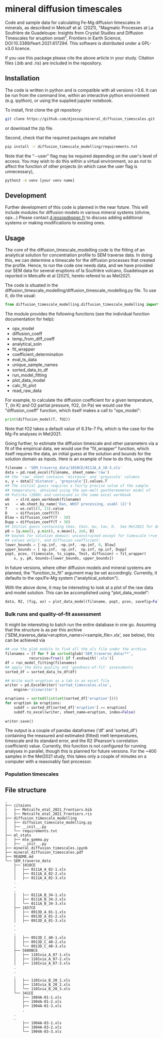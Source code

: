 # mineral diffusion timescales

Code and sample data for calculating Fe-Mg diffusion timescales in minerals, as described in Metcalf et al. (2021), "Magmatic Processes at La Soufrière de Guadeloupe: Insights from Crystal Studies and Diffusion Timescales for eruption onset", Frontiers in Earth Science, DOI:10.3389/feart.2021.617294.  This software is distributed under a GPL-v3.0 licence.

If you use this package please cite the above article in your study.  Citation files (.bib and .ris) are included in the repository.

## Installation 
The code is written in python and is compatible with all versions >3.6.  It can be run from the command line, within an interactive python environment (e.g. ipython), or using the supplied jupyter notebook.

To install, first clone the git repository:

```bash
git clone https://github.com/djessop/mineral_diffusion_timescales.git
```

or download the zip file.

Second, check that the required packages are installed

```bash
pip install -r diffusion_timescale_modelling/requirements.txt
```

Note that the "--user" flag may be required depending on the user's level of access.  You may wish to do this within a virtual environment, so as not to affect the function of other projects (in which case the user flag is unnecessary),

```bash
python3 -m venv [your venv name]
```


## Development

Further development of this code is planned in the near future.  This will include modules for diffusion models in various mineral systems (olivine, opx...)  Please contact d.jessop@opgc.fr to discuss adding additional systems or making modifications to existing ones.


## Usage

The core of the diffusion_timescale_modelling code is the fitting of an analytical solution for concentration profile to SEM traverse data.  In doing this, we can determine a timescale for the diffusion processes that created the profile.  Hence, to run the code one needs data, and we have provided our SEM data for several eruptions of la Soufrière volcano, Guadeloupe as reported in Metcalfe et al (2021), hereto refered to as Met2021.

The code is situated in the diffusion_timescale_modelling/diffusion_timescale_modelling.py file.  To use it, do the usual:

```python
from diffusion_timescale_modelling.diffusion_timescale_modelling import <function_name>
```

The module provides the following functions (see the individual function documentation for help):
- opx_model
- diffusion_coeff
- temp_from_diff_coeff
- analytical_soln
- fit_wrapper
- coefficient_determination
- eval_ts_data
- unique_sample_names
- sorted_data_to_df
- run_model_fitting
- plot_data_model
- calc_fit_plot
- read_raw_data

For example, to calculate the diffusion coefficient for a given temperature, T, (in K) and O2 partial pressure, fO2, (in Pa) we would use the "diffusion_coeff" function, which itself makes a call to "opx_model":
```python
print(diffusion_model(T, fO2))
```

Note that fO2 takes a default value of 6.31e-7 Pa, which is the case for the Mg-Fe analyses in Met2021.

Going further, to estimate the diffusion timescale and other parameters via a fit of the empirical data, we would use the "fit_wrapper" function, which itself requires the data, an initial guess at the solution and bounds for the solution domain as inputs.  Here is an example of how to do this, using the 

```python
filename = 'SEM_traverse_data/1010CE/0111A_A_10-3.xls'
data = pd.read_excel(filename, sheet_name='raw')
## the 'raw' sheet contains 'distance' and 'greyscale' columns
x, y = data[['distance', 'greyscale']].values.T
## The initial guess requires a fairly precise value of the sample
## temperature, obtained using the opx-melt geothermometer model of
## Putirka (2008) and contained in the same excel workbook
wb   = xlrd.open_workbook(filename) 
ws   = wb.sheet_by_name('Dan, WH37 processing, usabl (2)')
T    = ws.cell(3, 13).value
D    = diffusion_coeff(T)
Dlow = diffusion_coeff(T - 30)
Dupp = diffusion_coeff(T + 30)
## Initial guess containing Cmax, Cmin, mu, tau, D.  See Met2021 for details
p0 = [y.max(), y.min(), x.mean(), 2e6, D]
## bounds for solution domain: unconstrained except for timescale (+ve
## values only!), and diffusion coefficient:
lower_bounds = [-np.inf, -np.inf, -np.inf, 0, Dlow]
upper_bounds = [ np.inf,  np.inf,  np.inf, np.inf, Dupp]
popt, pcov, (timescale, ts_sigma, Test, diffusion) = fit_wrapper(
    x, y, p0, bounds=[lower_bounds, upper_bounds])
```

In future versions, where other diffusion models and mineral systems are planned, the "function_to_fit" argument may be set accordingly.  Currently, it defaults to the opx/Fe-Mg system ("analytical_solution").

With the above done, it may be interesting to look at a plot of the raw data and model solution.  This can be accomplished using "plot_data_model":

```python
data, R2, (fig, ax) = plot_data_model(filename, popt, pcov, savefig=False)
```

### Bulk runs and quality-of-fit assessment
It might be interesting to batch run the entire database in one go.  Assuming that the structure is as per this archive ('SEM_traverse_data/<eruption_name>/<sample_file>.xls', see below), this can be achieved via

```python
## use the glob module to find all the xls file under the archive
filenames = [f for f in sorted(glob('SEM_traverse_data/**',
	       recursive=True)) if f.endswith('.xls')] 
df = run_model_fitting(filenames)
## apply the data quality and 'goodness-of-fit' assessments
sorted_df = sorted_data_to_df(df)

## Write each eruption as a tab in an excel file
writer = pd.ExcelWriter('sorted_timescales.xlsx',
    engine='xlsxwriter')

eruptions = sorted(list(set(sorted_df['eruption'])))
for eruption in eruptions: 
    subdf = sorted_df[sorted_df['eruption'] == eruption]
    subdf.to_excel(writer, sheet_name=eruption, index=False) 
    
writer.save()
```

The output is a couple of pandas dataframes ('df' and 'sorted_df') containing the measured and estimated (fitted) melt temperatures, timescale and its standard error, and the R2 (Pearson's correlation coefficient) value.  Currently, this function is not configured for running analyses in parallel, though this is planned for future versions.  For the ~400 samples in the Met2021 study, this takes only a couple of minutes on a computer with a reasonably fast processor.

### Population timescales




## File structure
```
.
├── citaions
|   ├── Metcalfe_etal_2021_Frontiers.bib
|   ├── Metcalfe_etal_2021_Frontiers.ris
├── diffusion_timescale_modelling
│   ├── diffusion_timescale_modelling.py
│   ├── __init__.py
│   └── requirements.txt
├── ml_stats
|   ├── mle_gamma.py
|   ├── __init__.py
├── mineral_diffusion_timescales.ipynb
├── mineral_diffusion_timescales.pdf
├── README.md
└── SEM_traverse_data
    ├── 1010CE
    │   ├── 0111A_A_02-1.xls
    │   ├── 0111A_A_02-2.xls
    │   ├── 0111A_A_02-3.xls
    .
    .
    .
    │   ├── 0111A_B_34-1.xls
    │   ├── 0111A_B_34-2.xls
    │   └── 0111A_B_34-3.xls
    ├── 1657CE
    │   ├── 0913D_A_01-1.xls
    │   ├── 0913D_A_01-2.xls
    │   ├── 0913D_A_01-3.xls
    .
    .
    .
    │   ├── 0913D_C_40-1.xls
    │   ├── 0913D_C_40-2.xls
    │   └── 0913D_C_40-3.xls
    ├── 5680BCE
    │   ├── 1101via_A_07-1.xls
    │   ├── 1101via_A_07-2.xls
    │   ├── 1101via_A_07-3.xls
    .
    .
    .
    │   ├── 1101via_B_20_1.xls
    │   ├── 1101via_B_20_2.xls
    │   └── 1101via_B_20_3.xls
    └── 341CE
        ├── 1904A-01-1.xls
        ├── 1904A-01-2.xls
        ├── 1904A-01-3.xls
        .
	.
	.
        ├── 1904A-83-1.xls
        ├── 1904A-83-2.xls
        └── 1904A-83-3.xls
```
